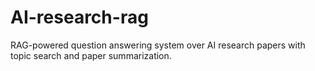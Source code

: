 # AI-research-rag
RAG-powered question answering system over AI research papers with topic search and paper summarization.
